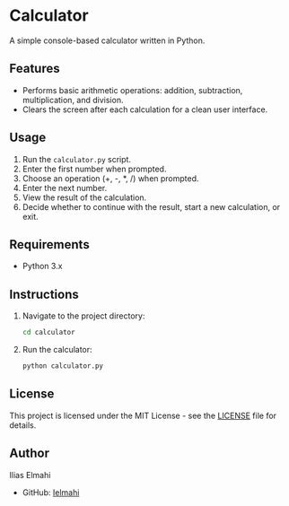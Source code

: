 # Calculator

A simple console-based calculator written in Python.

## Features

- Performs basic arithmetic operations: addition, subtraction, multiplication, and division.
- Clears the screen after each calculation for a clean user interface.

## Usage

1. Run the `calculator.py` script.
2. Enter the first number when prompted.
3. Choose an operation (+, -, *, /) when prompted.
4. Enter the next number.
5. View the result of the calculation.
6. Decide whether to continue with the result, start a new calculation, or exit.

## Requirements

- Python 3.x

## Instructions


1. Navigate to the project directory:

    ```bash
    cd calculator
    ```

2. Run the calculator:

    ```bash
    python calculator.py
    ```

## License

This project is licensed under the MIT License - see the [LICENSE](LICENSE) file for details.

## Author

Ilias Elmahi

- GitHub: [Ielmahi](https://github.com/Ielmahi)

